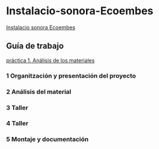 # Instalacio-sonora-Ecoembes
[Instalacio sonora Ecoembes](https://github.com/arquesm/TdPiED/blob/master/Instalacio_sonora.md)

## Guía de trabajo
[práctica 1. Análisis de los materiales](materiales.md)
### 1 Organitzación y presentación del proyecto
### 2 Análisis del material
### 3 Taller
### 4 Taller
### 5 Montaje y documentación
